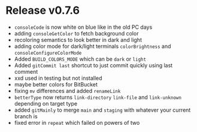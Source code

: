# Release v0.7.6

- `consoleCode` is now white on blue like in the old PC days
- adding `consoleGetColor` to fetch background color
- recoloring semantics to look better in dark and light
- adding color mode for dark/light terminals `colorBrightness` and `consoleConfigureColorMode`
- Added `BUILD_COLORS_MODE` which can be `dark` or `light`
- Added `gitCommit last` shortcut to just commit quickly using last comment
- xxd used in testing but not installed
- maybe better colors for BitBucket
- fixing `mv` differences and added `renameLink`
- `betterType` now returns `link-directory` `link-file` and `link-unknown` depending on target type
- added `gitMainly` to merge `main` and `staging` with whatever your current branch is
- fixed error in `repeat` which failed on powers of two
